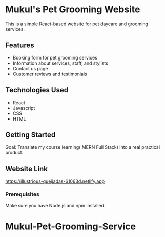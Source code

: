 # Mukul's Pet Grooming Website

This is a simple React-based website for pet daycare and grooming services.

## Features

- Booking form for pet grooming services  
- Information about services, staff, and stylists  
- Contact us page  
- Customer reviews and testimonials  

## Technologies Used

- React
- Javascript
- CSS  
- HTML  

## Getting Started

Goal:  Translate my course learning( MERN Full Stack) into a real practical product. 

## Website Link

https://illustrious-queijadas-61063d.netlify.app

### Prerequisites

Make sure you have Node.js and npm installed.

# Mukul-Pet-Grooming-Service


